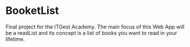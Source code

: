 # BooketList
Final project for the ITGest Academy.  The main focus of this Web App will be a readList and its concept is a list of books you want to read in your lifetime.
